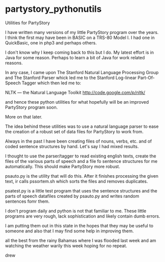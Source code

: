 partystory_pythonutils
======================

Utilities for PartyStory

I have written many versions of my little PartyStory program over 
the years. I think the first may have been in BASIC on a TRS-80 
Model I. I had one in QuickBasic, one in php3 and perhaps others.

I don't know why I keep coming back to this but I do. My latest 
effort is in Java for some reason. Perhaps to learn a bit of Java 
for work related reasons.

In any case, I came upon The Stanford Natural Language Processing Group 
and The Stanford Parser whick led me to the Stanford Log-linear 
Part-Of-Speech Tagger which then led me to:

NLTK — the Natural Language Toolkit 
http://code.google.com/p/nltk/

and hence these python utilities for what hopefully will be an improved 
PartyStory program soon.

More on that later.

The idea behind these utilities was to use a natural language parser to 
ease the creation of a robust set of data files for PartyStory to work from.

Always in the past I have been creating files of nouns, verbs, etc. and of 
coded sentence structures by hand. Let's say I had mixed results.

I thought to use the parser/tagger to read existing english texts, create 
the files of the various parts of speech and a file fo sentence structures 
for me automatically. This should make PartyStory more robust.

psauto.py is the utility that will do this. After it finishes processing 
the given text, ir calls pssortem.sh which sorts the files and removes 
duplicates.

psatest.py is a little test program that uses the sentence structures and the 
parts of speech datafiles created by psauto.py and writes random sentences 
fomr them.

I don't program daily and python is not that familiar to me. These little 
programs are very rough, lack sophistication and likely contain dumb errors.

I am putting them out in this state in the hopes that they may be useful to 
someone and also that I may find some help in improving them.

all the best from the rainy Bahamas where I was flooded last week and am 
watching the weather warily this week hoping for no repeat.

drew
